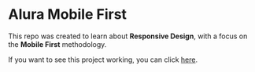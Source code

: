 # Alura Mobile First

This repo was created to learn about **Responsive Design**, with a focus on the **Mobile First** methodology.

If you want to see this project working, you can click [here](https://magnic0.github.io/alura-mobilefirst).
